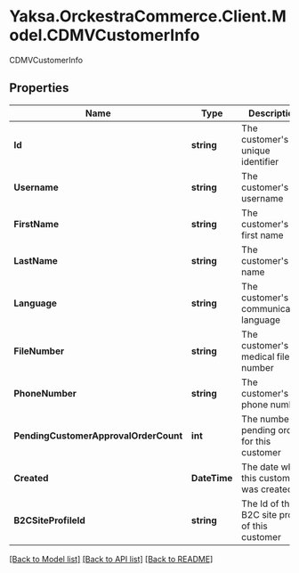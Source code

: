 # Yaksa.OrckestraCommerce.Client.Model.CDMVCustomerInfo
CDMVCustomerInfo

## Properties

Name | Type | Description | Notes
------------ | ------------- | ------------- | -------------
**Id** | **string** | The customer&#39;s unique identifier | [optional] 
**Username** | **string** | The customer&#39;s username | [optional] 
**FirstName** | **string** | The customer&#39;s first name | [optional] 
**LastName** | **string** | The customer&#39;s last name | [optional] 
**Language** | **string** | The customer&#39;s communication language | [optional] 
**FileNumber** | **string** | The customer&#39;s medical file number | [optional] 
**PhoneNumber** | **string** | The customer&#39;s phone number | [optional] 
**PendingCustomerApprovalOrderCount** | **int** | The number of pending orders for this customer | [optional] 
**Created** | **DateTime** | The date when this customer was created | [optional] 
**B2CSiteProfileId** | **string** | The Id of the B2C site profile of this customer | [optional] 

[[Back to Model list]](../README.md#documentation-for-models) [[Back to API list]](../README.md#documentation-for-api-endpoints) [[Back to README]](../README.md)

